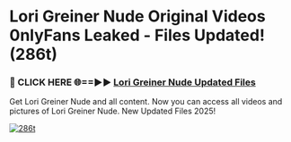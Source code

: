 # Lori Greiner Nude Original Videos 0nlyFans Leaked - Files Updated! (286t)

<h3>🔴 CLICK HERE 🌐==►► <a href="https://tinyurl.com/5h6xmrr3" rel="nofollow">Lori Greiner Nude Updated Files</a></h3>

Get Lori Greiner Nude and all content. Now you can access all videos and pictures of Lori Greiner Nude. New Updated Files 2025!

[![286t](https://i.imgur.com/KVD873Z.gif)](https://tinyurl.com/5h6xmrr3)
